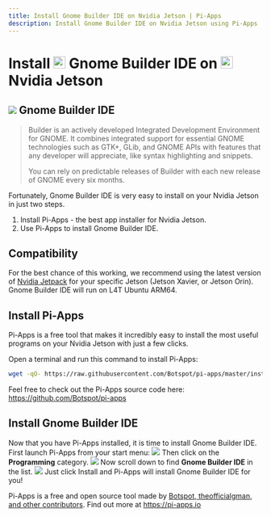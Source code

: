```yaml
---
title: Install Gnome Builder IDE on Nvidia Jetson | Pi-Apps
description: Install Gnome Builder IDE on Nvidia Jetson using Pi-Apps
---
```

<div class="simple-install-content content">

# Install <img src="/img/app-icons/Gnome Builder IDE/icon-64.png" height=24> Gnome Builder IDE on <img src=/img/other-icons/nvidia-icon.svg height=24> Nvidia Jetson

## <img src="/img/app-icons/Gnome Builder IDE/icon-64.png"> Gnome Builder IDE
> Builder is an actively developed Integrated Development Environment for GNOME.
> It combines integrated support for essential GNOME technologies such as GTK+, GLib, and GNOME APIs with features that any developer will appreciate, like syntax highlighting and snippets.
> 
> You can rely on predictable releases of Builder with each new release of GNOME every six months.

Fortunately, Gnome Builder IDE is very easy to install on your Nvidia Jetson in just two steps.
1. Install Pi-Apps - the best app installer for Nvidia Jetson.
2. Use Pi-Apps to install Gnome Builder IDE.
</div>
<div class="simple-install-content content">

## Compatibility
For the best chance of this working, we recommend using the latest version of [Nvidia Jetpack](https://developer.nvidia.com/embedded/jetpack-archive) for your specific Jetson (Jetson Xavier, or Jetson Orin).
Gnome Builder IDE will run on L4T Ubuntu ARM64.
</div>
<div class="simple-install-content content">

## Install Pi-Apps

Pi-Apps is a free tool that makes it incredibly easy to install the most useful programs on your Nvidia Jetson with just a few clicks.

Open a terminal and run this command to install Pi-Apps:
```bash
wget -qO- https://raw.githubusercontent.com/Botspot/pi-apps/master/install | bash
```
Feel free to check out the Pi-Apps source code here: https://github.com/Botspot/pi-apps
</div>
<div class="simple-install-content content">

## Install Gnome Builder IDE

Now that you have Pi-Apps installed, it is time to install Gnome Builder IDE.
First launch Pi-Apps from your start menu:
<img src="/img/start-menu.png">
Then click on the <b>Programming</b> category.
<img src="/img/category-selections/Programming.png">
Now scroll down to find <b>Gnome Builder IDE</b> in the list.
<img src="/img/app-icons/Gnome Builder IDE/app-selection.png">
Just click Install and Pi-Apps will install Gnome Builder IDE for you!
</div>
<div class="simple-install-content content">

Pi-Apps is a free and open source tool made by [Botspot, theofficialgman, and other contributors](/about/#contributors). Find out more at https://pi-apps.io
</div>
